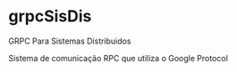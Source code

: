 # grpcSisDis
GRPC Para Sistemas Distribuidos

Sistema de comunicação RPC que utiliza o Google Protocol
